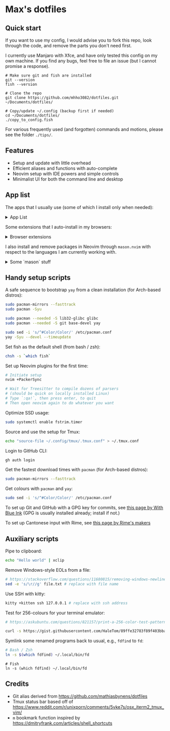 # Max's dotfiles

## Quick start

If you want to use my config, I would advise you to fork this repo,
look through the code, and remove the parts you don't need first.

I currently use Manjaro with Xfce,
and have only tested this config on my own machine.
If you find any bugs, feel free to file an issue
(but I cannot promise a response).

```fish
# Make sure git and fish are installed
git --version
fish --version

# Clone the repo
git clone https://github.com/mhho3082/dotfiles.git ~/Documents/dotfiles/

# Copy/update ~/.config (backup first if needed)
cd ~/Documents/dotfiles/
./copy_to_config.fish
```

For various frequently used (and forgotten) commands and motions,
please see the folder `./tips/`.

## Features

- Setup and update with little overhead
- Efficient aliases and functions with auto-complete
- Neovim setup with IDE powers and simple controls
- Minimalist UI for both the command line and desktop

## App list

The apps that I usually use (some of which I install only when needed):

<details>
<summary> App List </summary>

- Casual usage
  - `mupdf`
  - `firefox`
  - `discord`
- Command line
  - `fish`
  - `yay`
  - `exa`
  - `xclip`
  - `fd`
  - `fzf`
  - `ripgrep`
- School/Work
  - `zotero-bin`
  - `libreoffice-fresh`
- Coding
  - `nvim`
  - `github-cli` (`gh` in shell)
  - C/C++
    - `base-devel`
    - `llvm`
  - Rust
    - `rustup`
  - Python
    - `pyenv`
  - JS/TS
    - `node`
    - `npm`
- Utilities
  - `rofi`
  - `fcitx5` + `rime-cantonese`
  - `redshift`
  - `timeshift` (system backup)
  - `backintime` (user files backup)
  - `xsane`
- Themes and fonts
  - `mojave-gtk-theme`
  - `vimix-cursors`
  - `ttf-fira-code`
  - `ttf-ms-fonts`

</details>

Some extensions that I auto-install in my browsers:

<details>
<summary> Browser extensions </summary>

- `Vimium`
- `HTTPS Everywhere`
- `uBlock origin`
- `Zotero`
- `Facebook container`
- `Rust Search Extension`

</details>

I also install and remove packages in Neovim through `mason.nvim`
with respect to the languages I am currently working with.

<details>
<summary> Some `mason` stuff </summary>

- Rust
  - `rust-analyser`
- Lua
  - `lua-language-server`
  - `stylua`
- C/C++
  - `clangd`
- Markdown
  - `ltex`
  - `prettierd`

</details>

## Handy setup scripts

A safe sequence to bootstrap `yay` from a clean installation
(for Arch-based distros):

```bash
sudo pacman-mirrors --fasttrack
sudo pacman -Syu

sudo pacman --needed -S lib32-glibc glibc
sudo pacman --needed -S git base-devel yay

sudo sed -i 's/^#Color/Color/' /etc/pacman.conf
yay -Syu --devel --timeupdate
```

Set fish as the default shell (from bash / zsh):

```bash
chsh -s `which fish`
```

Set up Neovim plugins for the first time:

```bash
# Initiate setup
nvim +PackerSync

# Wait for Treesitter to compile dozens of parsers
# (should be quick on locally installed Linux)
# Type `:qa!`, then press enter, to quit
# Then open neovim again to do whatever you want
```

Optimize SSD usage:

```bash
sudo systemctl enable fstrim.timer
```

Source and use the setup for Tmux:

```bash
echo "source-file ~/.config/tmux/.tmux.conf" > ~/.tmux.conf
```

Login to GitHub CLI:

```bash
gh auth login
```

Get the fastest download times with `pacman`
(for Arch-based distros):

```bash
sudo pacman-mirrors --fasttrack
```

Get colours with `pacman` and `yay`:

```bash
sudo sed -i 's/^#Color/Color/' /etc/pacman.conf
```

To set up Git and GitHub with a GPG key for commits, see
[this page by With Blue Ink](https://withblue.ink/2020/05/17/how-and-why-to-sign-git-commits.html)
(GPG is usually installed already; install if not.)

To set up Cantonese input with Rime, see
[this page by Rime's makers](https://github.com/rime/rime-cantonese/wiki)

## Auxiliary scripts

Pipe to clipboard:

```bash
echo "Hello world" | xclip
```

Remove Windows-style EOLs from a file:

```bash
# https://stackoverflow.com/questions/11680815/removing-windows-newlines-on-linux-sed-vs-awk
sed -e 's/\r//g' file.txt # replace with file name
```

Use SSH with kitty:

```bash
kitty +kitten ssh 127.0.0.1 # replace with ssh address
```

Test for 256-colours for your terminal emulator:

```bash
# https://askubuntu.com/questions/821157/print-a-256-color-test-pattern-in-the-terminal

curl -s https://gist.githubusercontent.com/HaleTom/89ffe32783f89f403bba96bd7bcd1263/raw/ | bash
```

Symlink some renamed programs back to usual, e.g., `fdfind` to `fd`:

```bash
# Bash / Zsh
ln -s $(which fdfind) ~/.local/bin/fd
```

```fish
# Fish
ln -s (which fdfind) ~/.local/bin/fd
```

## Credits

- Git alias derived from
  https://github.com/mathiasbynens/dotfiles
- Tmux status bar based off of
  https://www.reddit.com/r/unixporn/comments/5vke7s/osx_iterm2_tmux_vim/
- `m` bookmark function inspired by
  https://dmitryfrank.com/articles/shell_shortcuts
